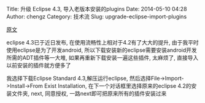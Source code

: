 Title: 升级 Eclipse 4.3, 导入老版本安装的plugins
Date: 2014-05-10 04:28
Author: chengz
Category: 技术流
Slug: upgrade-eclipse-import-plugins

[原文](http://blog.ready4go.com/blog/2013/07/02/update-eclipse-4-dot-3/)

eclipse 4.3已于近日发布, 在使用流畅性上相对于4.2有了大大的提升,
由于我平时使用eclipse是为了开发android,
所以下载安装新的eclipse需要安装android开发所需的ADT插件等一大堆,
如果再重新下载安装一遍这些插件, 太麻烦了,
直接导入以前安装的插件就方便多了

我选择下载Eclipse Standard 4.3,解压运行eclipse,
然后选择File-\>Import-\>Install-\>From Exist Installation,
在下一个对话框里选择原来的eclipse 4.2的安装文件夹, next, 同意授权,
一路next即可把原来所有的插件安装过来
